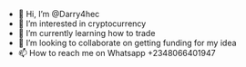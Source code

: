 - 👋 Hi, I’m @Darry4hec
- 👀 I’m interested in cryptocurrency
- 🌱 I’m currently learning how to trade
- 💞️ I’m looking to collaborate on getting funding for my idea
- 📫 How to reach me on Whatsapp +2348066401947 

<!---
Darry4hec/Darry4hec is a ✨ special ✨ repository because its `README.md` (this file) appears on your GitHub profile.
You can click the Preview link to take a look at your changes.
--->
